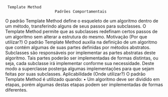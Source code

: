      Template Method
                          Padrões Comportamentais
O padrão Template Method define o esqueleto de um algoritmo dentro de um método, transferindo alguns de seus passos para subclasses. O Template Method permite que as subclasses redefinam certos passos de um algoritmo sem alterar a estrutura do mesmo.
Motivação (Por que utilizar?)
O padrão Template Method auxilia na definição de um algoritmo que contém algumas de suas partes definidas por métodos abstratos. 
Subclasses são responsáveis por implementar as partes abstratas deste algoritmo. 
Tais partes poderão ser implementadas de formas distintas, ou seja, cada subclasse irá implementar conforme sua necessidade. 
Deste modo a superclasse posterga algumas implementações para que sejam feitas por suas subclasses.
Aplicabilidade (Onde utilizar?)
O padrão Template Method é utilizado quando:
•	Um algoritmo deve ser dividido em etapas, 
porém algumas destas etapas podem ser implementadas de formas diferentes.